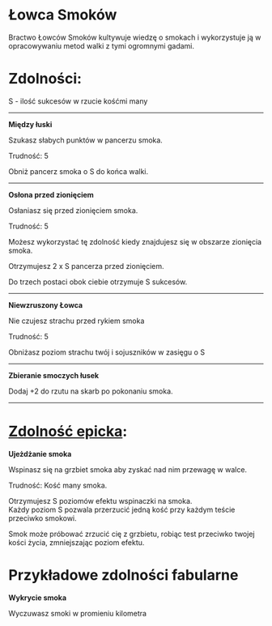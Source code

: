 # Łowca Smoków

Bractwo Łowców Smoków kultywuje wiedzę o smokach i wykorzystuje ją w opracowywaniu metod walki z tymi ogromnymi gadami.

<!-- <img src="imgs/lowca-smokow.png" width="400"> -->

# Zdolności:

S - ilość sukcesów w rzucie kośćmi many

___

**Między łuski**

Szukasz słabych punktów w pancerzu smoka.

Trudność: 5

Obniż pancerz smoka o S do końca walki.
___

**Osłona przed zionięciem**

Osłaniasz się przed zionięciem smoka.

Trudność: 5

Możesz wykorzystać tę zdolność kiedy znajdujesz się w obszarze zionięcia smoka.

Otrzymujesz 2 x S pancerza przed zionięciem.

Do trzech postaci obok ciebie otrzymuje S sukcesów.

___

**Niewzruszony Łowca**

Nie czujesz strachu przed rykiem smoka

Trudność: 5

Obniżasz poziom strachu twój i sojuszników w zasięgu o S

___

**Zbieranie smoczych łusek**

Dodaj +2 do rzutu na skarb po pokonaniu smoka.

___


# [Zdolność epicka](/docs/zdolnosc-epicka.md):

**Ujeżdżanie smoka**

Wspinasz się na grzbiet smoka aby zyskać nad nim przewagę w walce.

Trudność: Kość many smoka.

Otrzymujesz S poziomów efektu wspinaczki na smoka.\
Każdy poziom S pozwala przerzucić jedną kość przy każdym teście przeciwko smokowi.

Smok może próbować zrzucić cię z grzbietu, robiąc test przeciwko twojej kości życia, zmniejszając poziom efektu.

# Przykładowe zdolności fabularne

**Wykrycie smoka**

Wyczuwasz smoki w promieniu kilometra

